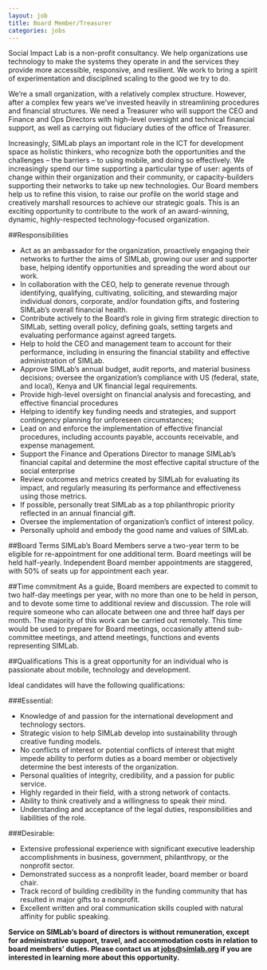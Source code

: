 ```yaml
---
layout: job
title: Board Member/Treasurer
categories: jobs
---
```

Social Impact Lab is a non-profit consultancy. We help organizations use technology to make the systems they operate in and the services they provide more accessible, responsive, and resilient. We work to bring a spirit of experimentation and disciplined scaling to the good we try to do. 

We’re a small organization, with a relatively complex structure. However, after a complex few years we’ve invested heavily in streamlining procedures and financial structures. We need a Treasurer who will support the CEO and Finance and Ops Directors with high-level oversight and technical financial support, as well as carrying out fiduciary duties of the office of Treasurer.

Increasingly, SIMLab plays an important role in the ICT for development space as holistic thinkers, who recognize both the opportunities and the challenges – the barriers – to using mobile, and doing so effectively. We increasingly spend our time supporting a particular type of user: agents of change within their organization and their community, or capacity-builders supporting their networks to take up new technologies. Our Board members help us to refine this vision, to raise our profile on the world stage and creatively marshall resources to achieve our strategic goals. This is an exciting opportunity to contribute to the work of an award-winning, dynamic, highly-respected technology-focused organization.

##Responsibilities
* Act as an ambassador for the organization, proactively engaging their networks to further the aims of SIMLab, growing our user and supporter base, helping identify opportunities and spreading the word about our work.
* In collaboration with the CEO, help to generate revenue through identifying, qualifying, cultivating, soliciting, and stewarding major individual donors, corporate, and/or foundation gifts, and fostering SIMLab’s overall financial health.
* Contribute actively to the Board’s role in giving firm strategic direction to SIMLab, setting overall policy, defining goals, setting targets and evaluating performance against agreed targets.
* Help to hold the CEO and management team to account for their performance, including in ensuring the financial stability and effective administration of SIMLab.
* Approve SIMLab’s annual budget, audit reports, and material business decisions; oversee the organization’s compliance with US (federal, state, and local), Kenya and UK financial legal requirements.
* Provide high-level oversight on financial analysis and forecasting, and effective financial procedures
* Helping to identify key funding needs and strategies, and support contingency planning for unforeseen circumstances;
* Lead on and enforce the implementation of effective financial procedures, including accounts payable, accounts receivable, and expense management.
* Support the Finance and Operations Director to manage SIMLab’s financial capital and determine the most effective capital structure of the social enterprise
* Review outcomes and metrics created by SIMLab for evaluating its impact, and regularly measuring its performance and effectiveness using those metrics.
* If possible, personally treat SIMLab as a top philanthropic priority reflected in an annual financial gift.
* Oversee the implementation of organization’s conflict of interest policy.
* Personally uphold and embody the good name and values of SIMLab.

##Board Terms
SIMLab’s Board Members serve a two-year term to be eligible for re-appointment for one additional term. Board meetings will be held half-yearly. Independent Board member appointments are staggered, with 50% of seats up for appointment each year.

##Time commitment
As a guide, Board members are expected to commit to two half-day meetings per year, with no more than one to be held in person, and to devote some time to additional review and discussion. The role will require someone who can allocate between one and three half days per month. The majority of this work can be carried out remotely. This time would be used to prepare for Board meetings, occasionally attend sub-committee meetings, and attend meetings, functions and events representing SIMLab.


##Qualifications
This is a great opportunity for an individual who is passionate about mobile, technology and development.

Ideal candidates will have the following qualifications:

###Essential:
* Knowledge of and passion for the international development and technology sectors.
* Strategic vision to help SIMLab develop into sustainability through creative funding models.
* No conflicts of interest or potential conflicts of interest that might impede ability to perform duties as a board member or objectively determine the best interests of the organization.
* Personal qualities of integrity, credibility, and a passion for public service.
* Highly regarded in their field, with a strong network of contacts.
* Ability to think creatively and a willingness to speak their mind.
* Understanding and acceptance of the legal duties, responsibilities and liabilities of the role.

###Desirable:
* Extensive professional experience with significant executive leadership accomplishments in business, government, philanthropy, or the nonprofit sector.
* Demonstrated success as a nonprofit leader, board member or board chair.
* Track record of building credibility in the funding community that has resulted in major gifts to a nonprofit.
* Excellent written and oral communication skills coupled with natural affinity for public speaking.

**Service on SIMLab’s board of directors is without remuneration, except for administrative support, travel, and accommodation costs in relation to board members’ duties. Please contact us at jobs@simlab.org if you are interested in learning more about this opportunity.**